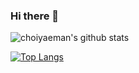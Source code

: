 ### Hi there 👋

![choiyaeman's github stats](https://github-readme-stats.vercel.app/api?username=choiyaeman&show_icons=true&theme=merko)

[![Top Langs](https://github-readme-stats.vercel.app/api/top-langs/?username=choiyaeman&layout=compact&tgene=radical)](https://github.com/choiyaeman)
